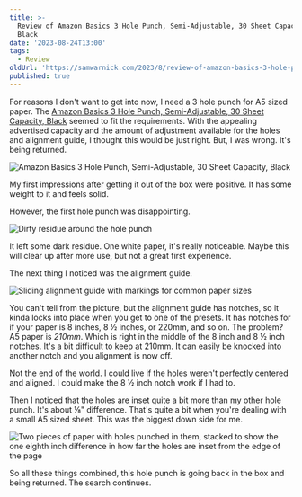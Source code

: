 ```yaml
---
title: >-
  Review of Amazon Basics 3 Hole Punch, Semi-Adjustable, 30 Sheet Capacity,
  Black
date: '2023-08-24T13:00'
tags:
  - Review
oldUrl: 'https://samwarnick.com/2023/8/review-of-amazon-basics-3-hole-punch-semi-adjustable-30-sheet-capacity-black'
published: true
---
```


For reasons I don't want to get into now, I need a 3 hole punch for A5 sized paper. The [Amazon Basics 3 Hole Punch, Semi-Adjustable, 30 Sheet Capacity, Black](https://www.amazon.com/dp/B07VVB87Y1?ref=ppx_yo2ov_dt_b_product_details&th=1) seemed to fit the requirements. With the appealing advertised capacity and the amount of adjustment available for the holes and alignment guide, I thought this would be just right. But, I was wrong. It's being returned.

![Amazon Basics 3 Hole Punch, Semi-Adjustable, 30 Sheet Capacity, Black](https://samwarnick.com/media/2023-08-24-hole-punch.jpeg "Not too bad looking")

My first impressions after getting it out of the box were positive. It has some weight to it and feels solid.

However, the first hole punch was disappointing.

![Dirty residue around the hole punch](https://samwarnick.com/media/2023-08-24-dirty-hole.jpeg "What even is that?")

It left some dark residue. One white paper, it's really noticeable. Maybe this will clear up after more use, but not a great first experience.

The next thing I noticed was the alignment guide.

![Sliding alignment guide with markings for common paper sizes](https://samwarnick.com/media/2023-08-24-alignment-guide.jpeg "Alignment guides")

You can't tell from the picture, but the alignment guide has notches, so it kinda locks into place when you get to one of the presets. It has notches for if your paper is 8 inches, 8 ½ inches, or 220mm, and so on. The problem? A5 paper is _210mm_. Which is right in the middle of the 8 inch and 8 ½ inch notches. It's a bit difficult to keep at 210mm. It can easily be knocked into another notch and you alignment is now off.

Not the end of the world. I could live if the holes weren't perfectly centered and aligned. I could make the 8 ½ inch notch work if I had to.

Then I noticed that the holes are inset quite a bit more than my other hole punch. It's about ⅛" difference. That's quite a bit when you're dealing with a small A5 sized sheet. This was the biggest down side for me.

![Two pieces of paper with holes punched in them, stacked to show the one eighth inch difference in how far the holes are inset from the edge of the page](https://samwarnick.com/media/2023-08-24-hole-inset.jpeg "The holes are just inset too far")

So all these things combined, this hole punch is going back in the box and being returned. The search continues.
